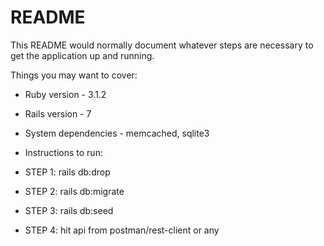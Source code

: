 # README

This README would normally document whatever steps are necessary to get the
application up and running.

Things you may want to cover:

* Ruby version - 3.1.2
* Rails version - 7
* System dependencies - memcached, sqlite3
* Instructions to run:

* STEP 1: rails db:drop
* STEP 2: rails db:migrate
* STEP 3: rails db:seed
* STEP 4: hit api from postman/rest-client or any
